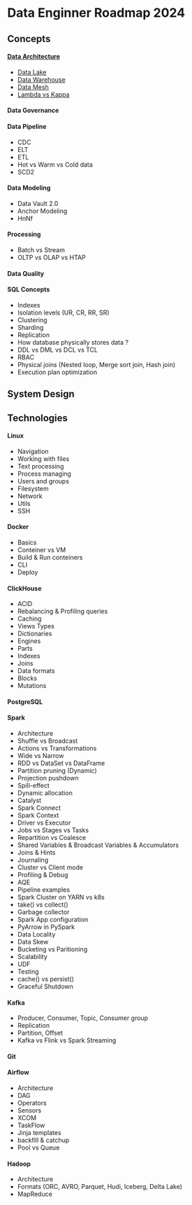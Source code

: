 # Data Enginner Roadmap 2024

## Concepts 
#### [Data Architecture](https://github.com/tabarincev/de-roadmap/blob/main/concepts/Architecture.md)
- [Data Lake](https://github.com/tabarincev/de-roadmap/blob/main/concepts/Architecture.md#data-lake)
- [Data Warehouse](https://github.com/tabarincev/de-roadmap/blob/main/concepts/Architecture.md#data-lake)
- [Data Mesh](https://github.com/tabarincev/de-roadmap/blob/main/concepts/Architecture.md#data-lake)
- [Lambda vs Kappa](https://github.com/tabarincev/de-roadmap/blob/main/concepts/Architecture.md#data-lake)

#### Data Governance

#### Data Pipeline
- CDC
- ELT
- ETL
- Hot vs Warm vs Cold data
- SCD2
  
#### Data Modeling
- Data Vault 2.0
- Anchor Modeling
- HnNf

#### Processing
- Batch vs Stream
- OLTP vs OLAP vs HTAP

#### Data Quality


#### SQL Concepts
- Indexes
- Isolation levels (UR, CR, RR, SR)
- Clustering
- Sharding
- Replication
- How database physically stores data ?
- DDL vs DML vs DCL vs TCL
- RBAC
- Physical joins (Nested loop, Merge sort join, Hash join)
- Execution plan optimization
  
## System Design


## Technologies
#### Linux
- Navigation
- Working with files
- Text processing
- Process managing
- Users and groups
- Filesystem
- Network
- Utils
- SSH

#### Docker
- Basics
- Conteiner vs VM
- Build & Run conteiners
- CLI
- Deploy

#### ClickHouse
- ACID
- Rebalancing & Profiling queries
- Caching
- Views Types
- Dictionaries
- Engines
- Parts
- Indexes
- Joins 
- Data formats
- Blocks
- Mutations
#### PostgreSQL

#### Spark
- Architecture
- Shuffle vs Broadcast
- Actions vs Transformations
- Wide vs Narrow
- RDD vs DataSet vs DataFrame
- Partition pruning (Dynamic)
- Projection pushdown
- Spill-effect
- Dynamic allocation
- Catalyst
- Spark Connect
- Spark Context
- Driver vs Executor
- Jobs vs Stages vs Tasks
- Repartition vs Coalesce
- Shared Variables & Broadcast Variables & Accumulators
- Joins & Hints
- Journaling
- Cluster vs Client mode
- Profiling & Debug
- AQE
- Pipeline examples
- Spark Cluster on YARN vs k8s
- take() vs collect()
- Garbage collector
- Spark App configuration
- PyArrow in PySpark
- Data Locality
- Data Skew
- Bucketing vs Paritioning
- Scalability
- UDF
- Testing
- cache() vs persist()
- Graceful Shutdown

  
#### Kafka
- Producer, Consumer, Topic, Consumer group
- Replication
- Partition, Offset
- Kafka vs Flink vs Spark Streaming
  
#### Git

#### Airflow
- Architecture
- DAG
- Operators
- Sensors
- XCOM
- TaskFlow
- Jinja templates
- backfill & catchup
- Pool vs Queue

#### Hadoop
- Architecture
- Formats (ORC, AVRO, Parquet, Hudi, Iceberg, Delta Lake)
- MapReduce

